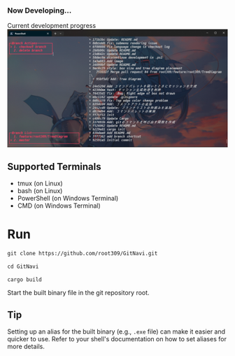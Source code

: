 ### Now Developing...
Current development progress
![Alt text](image-2.png)

## Supported Terminals

- tmux (on Linux)
- bash (on Linux)
- PowerShell (on Windows Terminal)
- CMD (on Windows Terminal)

# Run
```
git clone https://github.com/root309/GitNavi.git
```
```
cd GitNavi
```
```
cargo build
```
Start the built binary file in the git repository root.
## Tip

Setting up an alias for the built binary (e.g., `.exe` file) can make it easier and quicker to use. Refer to your shell's documentation on how to set aliases for more details.